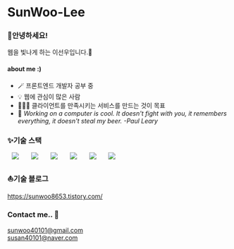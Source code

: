 # SunWoo-Lee

### 👋안녕하세요! 
웹을 빛나게 하는 이선우입니다.🌟

#### about me :)
* 🪄 프론트엔드 개발자 공부 중
* 💡 웹에 관심이 많은 사람
* 👩🏻‍💻 클라이언트를 만족시키는 서비스를 만드는 것이 목표
* 🫧 <em>Working on a computer is cool. It doesn't fight with you, it remembers everything, it doesn't steal my beer. -Paul Leary</em>

### ✨기술 스택
<div>
<img src="https://img.shields.io/badge/HTML5-E34F26?style=flat-square&logo=HTML5&logoColor=white" style="height : auto; margin-left : 10px; margin-right : 10px;"/></a>&nbsp;
<img src="https://img.shields.io/badge/CSS3-1572B6?style=flat-square&logo=CSS3&logoColor=white" style="height : auto; margin-left : 10px; margin-right : 10px;"/></a>&nbsp;
<img src="https://img.shields.io/badge/JavaScript-F7DF1E?style=flat-square&logo=JavaScript&logoColor=white" style="height : auto; margin-left : 10px; margin-right : 10px;"/></a>&nbsp;
<img src="https://img.shields.io/badge/React-61DAFB?style=flat-square&logo=React&logoColor=white" style="height : auto; margin-left : 10px; margin-right : 10px;"/></a>&nbsp;
  <img src="https://img.shields.io/badge/TypeScript-3178C6?style=flat-square&logo=TypeScript&logoColor=white" style="height : auto; margin-left : 10px; margin-right : 10px;"/></a>&nbsp;
<img src="https://img.shields.io/badge/python-3776AB?style=flat-square&logo=PYTHON&logoColor=white" style="height : auto; margin-left : 10px; margin-right : 10px;"/></a>&nbsp; 

</div>

### ⛵기술 블로그 
<a href="https://sunwoo8653.tistory.com/">https://sunwoo8653.tistory.com/</a>

### Contact me.. 📧
<a href="mailto:sunwoo40101@gmail.com">sunwoo40101@gmail.com</a><br>
<a href="mailto:susan40101@naver.com">susan40101@naver.com</a>

